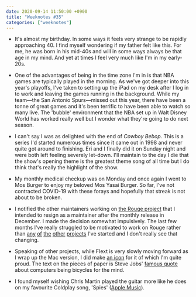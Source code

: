 ```yaml
---
date: 2020-09-14 11:50:00 +0900
title: "Weeknotes #35"
categories: ["weeknotes"]
---
```


- It's almost my birthday. In some ways it feels very strange to be rapidly approaching 40. I find myself wondering if my father felt like this. For me, he was born in his mid-40s and will in some ways always be that age in my mind. And yet at times I feel very much like I'm in my early-20s.

- One of the advantages of being in the time zone I'm in is that NBA games are typically played in the morning. As we've got deeper into this year's playoffs, I've taken to setting up the iPad on my desk after I log in to work and leaving the games running in the background. While my team—the San Antonio Spurs—missed out this year, there have been a tonne of great games and it's been terrific to have been able to watch so many live. The 'bubble' environment that the NBA set up in Walt Disney World has worked really well but I wonder what they're going to do next season.

- I can't say I was as delighted with the end of _Cowboy Bebop_. This is a series I'd started numerous times since it came out in 1998 and never quite got around to finishing. Eri and I finally did it on Sunday night and were both left feeling severely let-down. I'll maintain to the day I die that the show's opening theme is the greatest theme song of all time but I do think that's really the highlight of the show.

- My monthly medical checkup was on Monday and once again I went to Mos Burger to enjoy my beloved Mos Yasai Burger. So far, I've not contracted COVID-19 with these forays and hopefully that streak is not about to be broken.

- I notified the other maintainers working on [the Rouge project](https://github.com/rouge-ruby/rouge/) that I intended to resign as a maintainer after the monthly release in December. I made the decision somewhat impulsively. The last few months I've really struggled to be motivated to work on Rouge rather than [any](https://github.com/pyrmont/documentarian/) [of](https://github.com/pyrmont/flext/) [the](https://github.com/pyrmont/markable/) [other](https://github.com/pyrmont/musty/) [projects](https://github.com/pyrmont/testament/) I've started and I don't really see that changing.

- Speaking of other projects, while Flext is very slowly moving forward as I wrap up the Mac version, I did make [an icon](https://updates.inqk.net/post/1599598440.html) for it of which I'm quite proud. The text on the pieces of paper is Steve Jobs' [famous quote](https://www.brainpickings.org/2011/12/21/steve-jobs-bicycle-for-the-mind-1990/) about computers being bicycles for the mind.

- I found myself wishing Chris Martin played the guitar more like he does on my favourite Coldplay song, 'Spies' ([Apple Music](https://music.apple.com/us/album/spies/1122782080?i=1122782279)).
